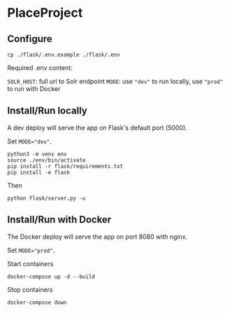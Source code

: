 # PlaceProject

## Configure

```
cp ./flask/.env.example ./flask/.env
```

Required .env content:

`SOLR_HOST`: full url to Solr endpoint
`MODE`: use `"dev"` to run locally, use `"prod"` to run with Docker

## Install/Run locally

A dev deploy will serve the app on Flask's default port (5000).

Set `MODE="dev"`.

```
python3 -m venv env
source ./env/bin/activate
pip install -r flask/requirements.txt
pip install -e flask
```

Then

`python flask/server.py -u`

## Install/Run with Docker

The Docker deploy will serve the app on port 8080 with nginx.

Set `MODE="prod"`.

Start containers

```
docker-compose up -d --build
```

Stop containers

```
docker-compose down
```

